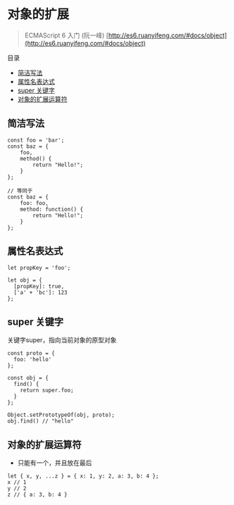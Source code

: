 # 对象的扩展

> ECMAScript 6 入门 (阮一峰) [http://es6.ruanyifeng.com/#docs/object](http://es6.ruanyifeng.com/#docs/object)

目录

- [简洁写法](#简洁写法)
- [属性名表达式](#属性名表达式)
- [super 关键字](#super-关键字)
- [对象的扩展运算符](#对象的扩展运算符)

## 简洁写法

```
const foo = 'bar';
const baz = {
    foo,
    method() {
        return "Hello!";
    }
};

// 等同于
const baz = {
    foo: foo,
    method: function() {
        return "Hello!";
    }
};
```

## 属性名表达式

```
let propKey = 'foo';

let obj = {
  [propKey]: true,
  ['a' + 'bc']: 123
};
```

## super 关键字

关键字super，指向当前对象的原型对象


```
const proto = {
  foo: 'hello'
};

const obj = {
  find() {
    return super.foo;
  }
};

Object.setPrototypeOf(obj, proto);
obj.find() // "hello"
```

## 对象的扩展运算符

- 只能有一个，并且放在最后

```
let { x, y, ...z } = { x: 1, y: 2, a: 3, b: 4 };
x // 1
y // 2
z // { a: 3, b: 4 }
```